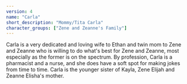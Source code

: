 ```yaml
---
version: 4
name: "Carla"
short_description: "Mommy/Tita Carla"
character_groups: ["Zene and Zeanne's Family"]
---
```


Carla is a very dedicated and loving wife to Ethan and twin mom to Zene and Zeanne who is willing to do what's best for Zene and Zeanne, most especially as the former is on the spectrum. By profession, Carla is a pharmacist and a nurse, and she does have a soft spot for making jokes from time to time. Carla is the younger sister of Kayla, Zene Elijah and Zeanne Elisha's mother.